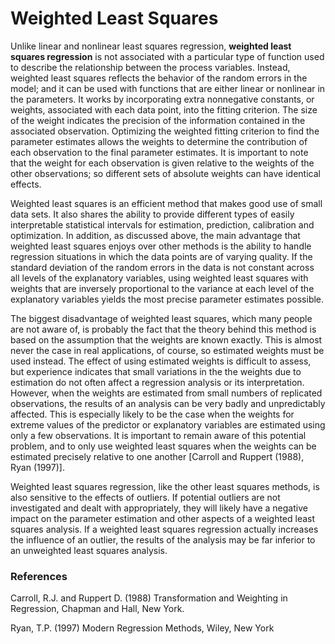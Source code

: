 # Weighted Least Squares

Unlike linear and nonlinear least squares regression, **weighted least
squares regression** is not associated with a particular type of function
used to describe the relationship between the process variables. Instead,
weighted least squares reflects the behavior of the random errors in the
model; and it can be used with functions that are either linear or
nonlinear in the parameters. It works by incorporating extra nonnegative
constants, or weights, associated with each data point, into the fitting
criterion. The size of the weight indicates the precision of the
information contained in the associated observation. Optimizing the
weighted fitting criterion to find the parameter estimates allows the
weights to determine the contribution of each observation to the final
parameter estimates. It is important to note that the weight for each
observation is given relative to the weights of the other observations; so
different sets of absolute weights can have identical effects.

Weighted least squares is an efficient method that makes good use of small
data sets. It also shares the ability to provide different types of easily
interpretable statistical intervals for estimation, prediction,
calibration and optimization. In addition, as discussed above, the main
advantage that weighted least squares enjoys over other methods is the
ability to handle regression situations in which the data points are of
varying quality. If the standard deviation of the random errors in the
data is not constant across all levels of the explanatory variables, using
weighted least squares with weights that are inversely proportional to the
variance at each level of the explanatory variables yields the most
precise parameter estimates possible.

The biggest disadvantage of weighted least squares, which many people are
not aware of, is probably the fact that the theory behind this method is
based on the assumption that the weights are known exactly. This is almost
never the case in real applications, of course, so estimated weights must
be used instead. The effect of using estimated weights is difficult to
assess, but experience indicates that small variations in the the weights
due to estimation do not often affect a regression analysis or its
interpretation. However, when the weights are estimated from small numbers
of replicated observations, the results of an analysis can be very badly
and unpredictably affected. This is especially likely to be the case when
the weights for extreme values of the predictor or explanatory variables
are estimated using only a few observations. It is important to remain
aware of this potential problem, and to only use weighted least squares
when the weights can be estimated precisely relative to one another
[Carroll and Ruppert (1988), Ryan (1997)].

Weighted least squares regression, like the other least squares methods,
is also sensitive to the effects of outliers. If potential outliers are
not investigated and dealt with appropriately, they will likely have
a negative impact on the parameter estimation and other aspects of
a weighted least squares analysis. If a weighted least squares regression
actually increases the influence of an outlier, the results of the
analysis may be far inferior to an unweighted least squares analysis.

### References

Carroll, R.J. and Ruppert D. (1988) Transformation and Weighting in
Regression, Chapman and Hall, New York.

Ryan, T.P. (1997) Modern Regression Methods, Wiley, New York
